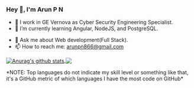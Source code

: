 ### Hey 👋, I'm Arun P N

<!--
**pnarun/pnarun** is a ✨ _special_ ✨ repository because its `README.md` (this file) appears on your GitHub profile.

Here are some ideas to get you started: -->

- 🔭 I work in GE Vernova as Cyber Security Engineering Specialist.
- 🌱 I’m currently learning Angular, NodeJS, and PostgreSQL.
<!-- - 👯 I’m looking to collaborate on ... 
- 🤔 I’m looking for help with ... -->
- 💬 Ask me about Web development(Full Stack).
- 📫 How to reach me: arunpn866@gmail.com
<!-- - 😄 Pronouns: ...
- ⚡ Fun fact: ... -->


<!--![Anurag's github stats](https://github-readme-stats.vercel.app/api?username=pnarun&show_icons=true&theme=dark)-->

<a href="https://github.com/pnarun/pnarun">
  <img align="center" src="https://github-readme-stats.anuraghazra1.vercel.app/api?username=pnarun&show_icons=true&include_all_commits=true&theme=dark" alt="Anurag's github stats" />
</a>
<a href="https://github.com/pnarun/pnarun">
  <!-- Change the `github-readme-stats.anuraghazra1.vercel.app` to `github-readme-stats.vercel.app`  -->
  <img align="center" src="https://github-readme-stats.anuraghazra1.vercel.app/api/top-langs/?username=pnarun&layout=compact&theme=dark" />
</a>

<p>
*NOTE: Top languages do not indicate my skill level or something like that, it's a GitHub metric of which languages I have the most code on GitHub*
<br>

</p>
